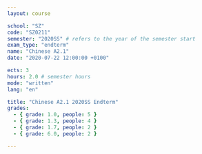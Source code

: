 ```yaml
---
layout: course

school: "SZ"
code: "SZ0211"
semester: "2020SS" # refers to the year of the semester start
exam_type: "endterm"
name: "Chinese A2.1"
date: "2020-07-22 12:00:00 +0100"

ects: 3
hours: 2.0 # semester hours
mode: "written"
lang: "en"

title: "Chinese A2.1 2020SS Endterm"
grades:
  - { grade: 1.0, people: 5 }
  - { grade: 1.3, people: 4 }
  - { grade: 1.7, people: 2 }
  - { grade: 6.0, people: 2 }

---
```



